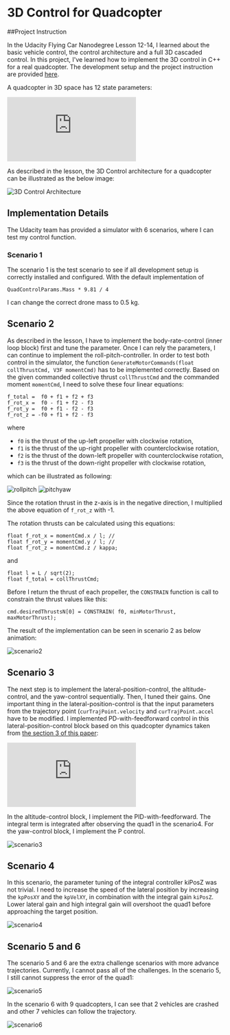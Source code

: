 # 3D Control for Quadcopter

##Project Instruction

In the Udacity Flying Car Nanodegree Lesson 12-14, I learned about the basic vehicle control, the control architecture and a full 3D cascaded control. In this project, I've learned how to implement the 3D control in C++ for a real quadcopter. The development setup and the project instruction are provided [here](./Instruction.md).

A quadcopter in 3D space has 12 state parameters:

![state](http://latex.codecogs.com/gif.latex?X%20%3D%20%5Cbegin%7Bbmatrix%7D%20x%2C%20y%2C%20z%2C%20%5Cphi%20%2C%20%5Ctheta%20%2C%20%5Cpsi%2C%20%5Cdot%7Bx%7D%2C%20%5Cdot%7By%7D%2C%20%5Cdot%7Bz%7D%2C%20p%2C%20q%2C%20r%20%5C%5C%20%5Cend%7Bbmatrix%7D)

As described in the lesson, the 3D Control architecture for a quadcopter can be illustrated as the below image:

![3D Control Architecture][control_arch]

## Implementation Details

The Udacity team has provided a simulator with 6 scenarios, where I can test my control function. 

### Scenario 1

The scenario 1 is the test scenario to see if all development setup is correctly installed and configured. With the default implementation of 

```
QuadControlParams.Mass * 9.81 / 4
```

I can change the correct drone mass to 0.5 kg.

## Scenario 2

As described in the lesson, I have to implement the body-rate-control (inner loop block) first and tune the parameter. Once I can rely the parameters, I can continue to implement the roll-pitch-controller. In order to test both control in the simulator, the function `GenerateMotorCommands(float collThrustCmd, V3F momentCmd)` has to be implemented correctly. Based on the given commanded collective thrust `collThrustCmd` and the commanded moment `momentCmd`, I need to solve these four linear equations:

    f_total =  f0 + f1 + f2 + f3
    f_rot_x =  f0 - f1 + f2 - f3
    f_rot_y =  f0 + f1 - f2 - f3
    f_rot_z = -f0 + f1 + f2 - f3

where 

* `f0` is the thrust of the up-left propeller with clockwise rotation,
* `f1` is the thrust of the up-right propeller with counterclockwise rotation,
* `f2` is the thrust of the down-left propeller with counterclockwise rotation,
* `f3` is the thrust of the down-right propeller with clockwise rotation,

which can be illustrated as following:

![rollpitch][rollpitch]
![pitchyaw][pitchyaw]

Since the rotation thrust in the z-axis is in the negative direction, I multiplied the above equation of `f_rot_z` with -1.

The rotation thrusts can be calculated using this equations:

    float f_rot_x = momentCmd.x / l; // 
    float f_rot_y = momentCmd.y / l; // 
    float f_rot_z = momentCmd.z / kappa;

and 

    float l = L / sqrt(2);         
    float f_total = collThrustCmd;

Before I return the thrust of each propeller, the `CONSTRAIN` function is call to constrain the thrust values like this:

    cmd.desiredThrustsN[0] = CONSTRAIN( f0, minMotorThrust, maxMotorThrust);


The result of the implementation can be seen in scenario 2 as below animation:

![scenario2][scenario2]

## Scenario 3

The next step is to implement the lateral-position-control, the altitude-control, and the yaw-control sequentially. Then, I tuned their gains. One important thing in the lateral-position-control is that the input parameters from the trajectory point (`curTrajPoint.velocity` and `curTrajPoint.accel` have to be modified. I implemented PD-with-feedforward control in this lateral-position-control block based on this quadcopter dynamics taken from [the section 3 of this paper](http://www.dynsyslab.org/wp-content/papercite-data/pdf/schoellig-acc12.pdf):

![quad dynamic](http://latex.codecogs.com/gif.latex?%5Cbegin%7Bbmatrix%7D%20%5Cddot%7Bx%7D%5C%5C%20%5Cddot%7By%7D%5C%5C%20%5Cddot%7Bz%7D%20%5Cend%7Bbmatrix%7D%20%3D%20R%28t%29%20*%20%5Cbegin%7Bbmatrix%7D%200%5C%5C%200%5C%5C%20c%28t%29%20%5Cend%7Bbmatrix%7D%20-%20%5Cbegin%7Bbmatrix%7D%200%5C%5C%200%5C%5C%20g%20%5Cend%7Bbmatrix%7D%20%5CLeftrightarrow%20%5Cbegin%7Bmatrix%7D%20%5Cddot%7Bx%7D%20%3D%20c%28t%29%20b%5E%7Bx%7D%5C%5C%20%5Cddot%7By%7D%20%3D%20c%28t%29%20b%5E%7By%7D%20%5C%5C%20%5Cddot%7Bz%7D%20%3D%20c%28t%29%20b%5E%7Bz%7D%20-g%20%5Cend%7Bmatrix%7D)


In the altitude-control block, I implement the PID-with-feedforward. The integral term is integrated after observing the quad1 in the scenario4. For the yaw-control block, I implement the P control.

![scenario3][scenario3]

## Scenario 4

In this scenario, the parameter tuning of the integral controller kiPosZ was not trivial. I need to increase the speed of the lateral position by increasing the `kpPosXY` and the `kpVelXY`, in combination with the integral gain `kiPosZ`. Lower lateral gain and high integral gain will overshoot the quad1 before approaching the target position.

![scenario4][scenario4]

## Scenario 5 and 6

The scenario 5 and 6 are the extra challenge scenarios with more advance trajectories. Currently, I cannot pass all of the challenges. In the scenario 5, I still cannot suppress the error of the quad1:

![scenario5][scenario5]

In the scenario 6 with 9 quadcopters, I can see that 2 vehicles are crashed and other 7 vehicles can follow the trajectory.

![scenario6][scenario6]

[//]: # (References)
[control_arch]: ./animations/ControlArchitecture.jpg
[rollpitch]: ./animations/RollPitch.png
[pitchyaw]: ./animations/PitchYaw.png
[scenario1]: ./animations/yscenario1.gif
[scenario2]: ./animations/yscenario2.gif
[scenario3]: ./animations/yscenario3.gif
[scenario4]: ./animations/yscenario4.gif
[scenario5]: ./animations/yscenario5.gif
[scenario6]: ./animations/yscenario6.gif
